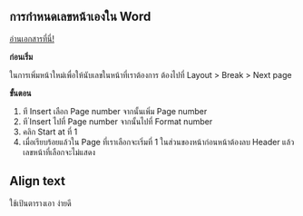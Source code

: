 ## การกำหนดเลขหน้าเองใน Word

[อ่านเอกสารที่นี่!](https://document.arit.rmutp.ac.th/wp-content/uploads/2015/08/%E0%B8%A7%E0%B8%B4%E0%B8%98%E0%B8%B5%E0%B9%83%E0%B8%AA%E0%B9%88%E0%B9%80%E0%B8%A5%E0%B8%82%E0%B8%AB%E0%B8%99%E0%B9%89%E0%B8%B2-Word-%E0%B9%81%E0%B8%9A%E0%B8%9A%E0%B8%81%E0%B9%8D%E0%B8%B2%E0%B8%AB%E0%B8%99%E0%B8%94%E0%B8%AB%E0%B8%99%E0%B9%89%E0%B8%B2%E0%B8%97%E0%B8%B5%E0%B9%88%E0%B9%80%E0%B8%A3%E0%B8%B4%E0%B9%88%E0%B8%A1%E0%B8%95%E0%B9%89%E0%B8%99%E0%B9%80%E0%B8%AD%E0%B8%87.pdf)

**ก่อนเริ่ม**

ในการเพิ่มหน้าใหม่เพื่อให้นับเลขในหน้าที่เราต้องการ
ต้องไปที่ Layout > Break > Next page

**ขั้นตอน**

1. ที Insert เลือก Page number จากนั้นเพิ่ม Page number
2. ที ่Insert ไปที่ Page number จากนั้นไปที่ Format number
3. คลิก Start at ที่ 1
4. เมื่อเรียบร้อยแล้วใน Page ที่เราเลือกจะเริ่มที่ 1 ในส่วนของหน้าก่อนหน้าต้องลบ Header แล้วเลขหน้าที่เลือกจะไม่แสดง

## Align text

ใช้เป้นตารางเอา ง่ายดี

